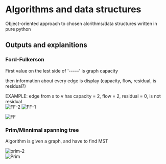 # Algorithms and data structures
Object-oriented approach to chosen alorithms/data structures written in pure python
## Outputs and explanitions
### Ford-Fulkerson
First value on the lest side of '-----' is graph capacity  
  
then information about every edge is display (capacity, flow, residual, is residual?)  

EXAMPLE: edge from s to v has capacity = 2, flow = 2, residual = 0, is not residual  
  ![FF-2](https://github.com/wasikjakub/Algorithms-and-data-structures/assets/144064944/35c48488-6e1c-442c-be59-3c583a0d8e05)
  ![FF-1](https://github.com/wasikjakub/Algorithms-and-data-structures/assets/144064944/91708e0d-6a88-41ae-b7a7-85022c20d1c3)

![FF](https://github.com/wasikjakub/Algorithms-and-data-structures/assets/144064944/565c0dc9-fe42-4da3-81b8-8ff391acb844)

### Prim/Minnimal spanning tree  
Algorithm is given a graph, and have to find MST  
  
![prim-2](https://github.com/wasikjakub/Algorithms-and-data-structures/assets/144064944/99dea6ba-e89c-4e3d-9502-532fb2fc9a11)  
![Prim](https://github.com/wasikjakub/Algorithms-and-data-structures/assets/144064944/1122261e-b5c4-4677-8304-26674ccda09e)  
